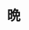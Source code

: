 ---
title: 晩
description: 晚上
kana: ばん
pronunciation: bann
tone: ⓪
type: 名词
pubDate: 2024-08-19 00:00:50
lessonIndex: 4
---